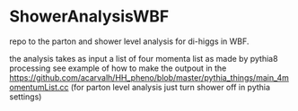 ShowerAnalysisWBF
=================

repo to the parton and shower level analysis for di-higgs in WBF.

the analysis takes as input a list of four momenta list as made by pythia8 processing 
see example of how to make the outpout in the https://github.com/acarvalh/HH_pheno/blob/master/pythia_things/main_4momentumList.cc
(for parton level analysis just turn shower off in pythia settings)


